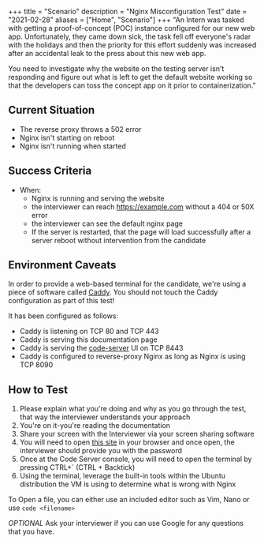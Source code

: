 +++
title = "Scenario"
description = "Nginx Misconfiguration Test"
date = "2021-02-28"
aliases = ["Home", "Scenario"]
+++
"An Intern was tasked with getting a proof-of-concept (POC) instance configured for our new web app.  Unfortunately, they came down sick, the task fell off everyone's radar with the holidays and then the priority for this effort suddenly was increased after an accidental leak to the press about this new web app.

You need to investigate why the website on the testing server isn't responding and figure out what is left to get the default website working so that the developers can toss the concept app on it prior to containerization."

## Current Situation

- The reverse proxy throws a 502 error
- Nginx isn't starting on reboot
- Nginx isn't running when started

## Success Criteria

- When:
  - Nginx is running and serving the website
  - the interviewer can reach https://example.com without a 404 or 50X error
  - the interviewer can see the default nginx page
  - If the server is restarted, that the page will load successfully after a server reboot without intervention from the candidate

## Environment Caveats

In order to provide a web-based terminal for the candidate, we're using a piece of software called [Caddy](https://caddyserver.com/).  You should not touch the Caddy configuration as part of this test!

It has been configured as follows:

- Caddy is listening on TCP 80 and TCP 443
- Caddy is serving this documentation page
- Caddy is serving the [code-server](https://github.com/cdr/code-server) UI on TCP 8443
- Caddy is configured to reverse-proxy Nginx as long as Nginx is using TCP 8090

## How to Test

1. Please explain what you're doing and why as you go through the test, that way the interviewer understands your approach 
2. You're on it-you're reading the documentation
3. Share your screen with the Interviewer via your screen sharing software
4. You will need to open [this site](https://example.com:8443/login) in your browser and once open, the interviewer should provide you with the password
5. Once at the Code Server console, you will need to open the terminal by pressing CTRL+` (CTRL + Backtick)
6. Using the terminal, leverage the built-in tools within the Ubuntu distribution the VM is using to determine what is wrong with Nginx 

To Open a file, you can either use an included editor such as Vim, Nano or use `code <filename>`

*OPTIONAL* Ask your interviewer if you can use Google for any questions that you have.
